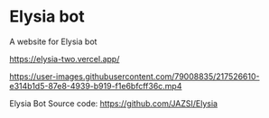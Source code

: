 # Elysia bot

A website for Elysia bot

https://elysia-two.vercel.app/

https://user-images.githubusercontent.com/79008835/217526610-e314b1d5-87e8-4939-b919-f1e6bfcff36c.mp4

Elysia Bot Source code: https://github.com/JAZSI/Elysia
